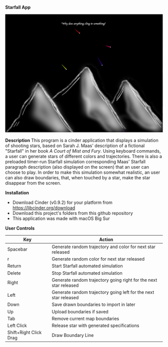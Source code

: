 **Starfall App**

![alt text](https://github.com/skyien-z/starfall/blob/main/example.png)

**Description**
This program is a cinder application that displays a simulation of shooting stars,
based on Sarah J. Maas' description of a fictional "Starfall" in her book *A Court 
of Mist and Fury*. Using keyboard commands, a user can generate stars of different
colors and trajectories. There is also a preloaded timer-run Starfall simulation 
corresponding Maas' Starfall paragraph description (also displayed on the screen)
that an user can choose to play. In order to make this simulation somewhat realistic,
an user can also draw boundaries, that, when touched by a star, make the star disappear
from the screen. 

**Installation**
* Download Cinder (v0.9.2) for your platform from https://libcinder.org/download
* Download this project's folders from this github repository
* This application was made with macOS Big Sur

**User Controls**

Key | Action
----|------
Spacebar | Generate random trajectory and color for next star released
r | Generate random color for next star released
Return | Start Starfall automated simulation
Delete | Stop Starfall automated simulation
Right | Generate random trajectory going right for the next star released
Left | Generate random trajectory going left for the next star released
Down | Save drawn boundaries to import in later
Up | Upload boundaries if saved
Tab | Remove current map boundaries
Left Click | Release star with generated specifications
Shift+Right Click Drag | Draw Boundary Line


